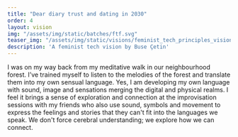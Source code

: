 ```yaml
---
title: "Dear diary trust and dating in 2030"
order: 4
layout: vision
img: "/assets/img/static/batches/ftf.svg"
teaser_img: "/assets/img/static/visions/feminist_tech_principles_vision_4.jpg"
description: 'A feminist tech vision by Buse Çetin'
---
```


I was on my way back from my meditative walk in our neighbourhood forest. I’ve trained myself to listen to the melodies of the forest and translate them into my own sensual language. Yes, I am developing my own language with sound, image and sensations merging the digital and physical realms. I feel it brings a sense of exploration and connection at the improvisation sessions with my friends who also use sound, symbols and movement to express the feelings and stories that they can't fit into the languages we speak. We don't force cerebral understanding; we explore how we can connect.








